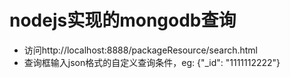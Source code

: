 # nodejs实现的mongodb查询
 * 访问http://localhost:8888/packageResource/search.html
 * 查询框输入json格式的自定义查询条件，eg: {"_id": "1111112222"} 
